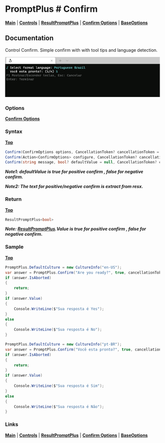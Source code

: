 # PromptPlus # Confirm
[**Main**](index.md#help) | 
[**Controls**](index.md#apis) |
[**ResultPromptPlus**](resultpromptplus) |
[**Confirm Options**](confirmoptions) |
[**BaseOptions**](baseoptions)

## Documentation
Control Confirm. Simple confirm with with tool tips and language detection.

![](./images/Confirm.gif)

### Options

[**Confirm Options**](confirmoptions)

### Syntax
[**Top**](#promptplus--confirm)

```csharp
Confirm(ConfirmOptions options, CancellationToken? cancellationToken = null)
Confirm(Action<ConfirmOptions> configure, CancellationToken? cancellationToken = null)
Confirm(string message, bool? defaultValue = null, CancellationToken? cancellationToken = null)  
````

**_Note1: defaultValue is true for positive confirm , false for negative confirm._**

**_Note2: The text for positive/negative confirm is extract from resx._**

### Return
[**Top**](#promptplus--confirm)

```csharp
ResultPromptPlus<bool>
````
**_Note: [ResultPromptPlus](resultpromptplus).Value is true for positive confirm , false for negative confirm._**


### Sample
[**Top**](#promptplus--confirm)

```csharp
PromptPlus.DefaultCulture = new CultureInfo("en-US");
var answer = PromptPlus.Confirm("Are you ready?", true, cancellationToken:_stopApp);
if (answer.IsAborted)
{
    return;
}
if (answer.Value)
{
    Console.WriteLine($"Sua resposta é Yes");
}
else
{
    Console.WriteLine($"Sua resposta é No");
}
````

```csharp
PromptPlus.DefaultCulture = new CultureInfo("pt-BR");
var answer = PromptPlus.Confirm("Você esta pronto?", true, cancellationToken:_stopApp);
if (answer.IsAborted)
{
    return;
}
if (answer.Value)
{
    Console.WriteLine($"Sua resposta é Sim");
}
else
{
    Console.WriteLine($"Sua resposta é Não");
}
````

### Links
[**Main**](index.md#help) | 
[**Controls**](index.md#apis) |
[**ResultPromptPlus**](resultpromptplus) |
[**Confirm Options**](confirmoptions) |
[**BaseOptions**](baseoptions)
